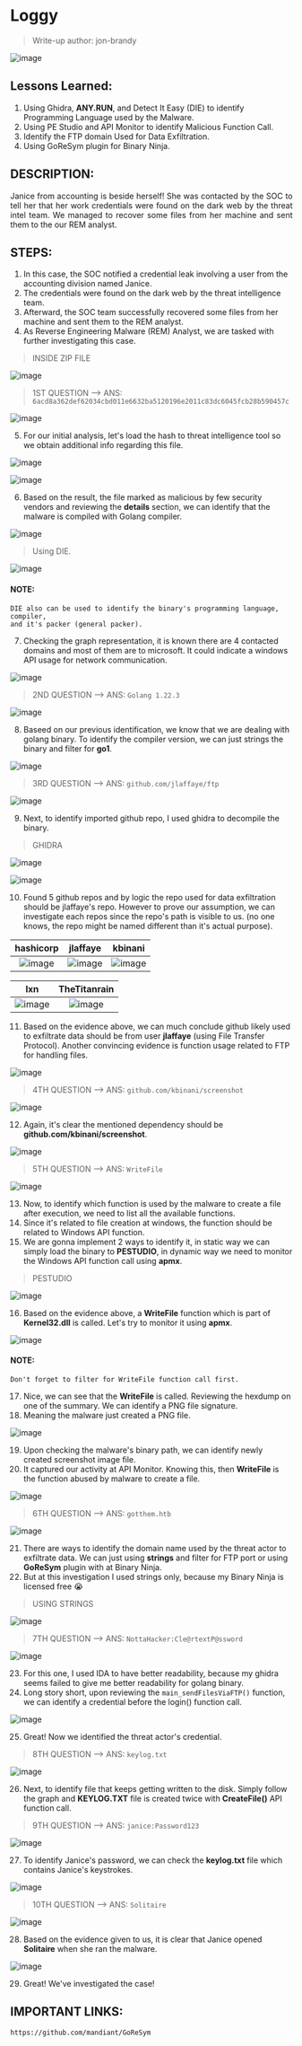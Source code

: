 # Loggy
> Write-up author: jon-brandy

![image](https://github.com/user-attachments/assets/41446e39-2c0d-4e6c-9963-ffc99f29db20)


## Lessons Learned:
1. Using Ghidra, **ANY.RUN**, and Detect It Easy (DIE) to identify Programming Language used by the Malware.
2. Using PE Studio and API Monitor to identify Malicious Function Call.
3. Identify the FTP domain Used for Data Exfiltration.
4. Using GoReSym plugin for Binary Ninja.

## DESCRIPTION:

<p align="justify">Janice from accounting is beside herself! She was contacted by the SOC to tell her that her work credentials were found on the dark web by the threat intel team. We managed to recover some files from her machine and sent them to the our REM analyst.</p>

## STEPS:
1. In this case, the SOC notified a credential leak involving a user from the accounting division named Janice.
2. The credentials were found on the dark web by the threat intelligence team.
3. Afterward, the SOC team successfully recovered some files from her machine and sent them to the REM analyst.
4. As Reverse Engineering Malware (REM) Analyst, we are tasked with further investigating this case.

> INSIDE ZIP FILE

![image](https://github.com/user-attachments/assets/df7faa35-9490-4a8a-924b-b6c2899bb9a8)

> 1ST QUESTION --> ANS: `6acd8a362def62034cbd011e6632ba5120196e2011c83dc6045fcb28b590457c`

![image](https://github.com/user-attachments/assets/6bf474f8-55e6-46b0-8a95-51f89ffd7009)


5. For our initial analysis, let's load the hash to threat intelligence tool so we obtain additional info regarding this file.

![image](https://github.com/user-attachments/assets/a498fdfd-8750-4456-a06c-7dc75d71bd80)


![image](https://github.com/user-attachments/assets/333b697d-0e34-4c3d-9640-4c21607a4829)


6. Based on the result, the file marked as malicious by few security vendors and reviewing the **details** section, we can identify that the malware is compiled with Golang compiler.

![image](https://github.com/user-attachments/assets/d21bcdc2-7d94-4ac6-a6cf-be516db4ca35)

> Using DIE.

![image](https://github.com/user-attachments/assets/beaacbdf-8ec5-412a-910a-89ccff039fcb)


#### NOTE:

```
DIE also can be used to identify the binary's programming language, compiler,
and it's packer (general packer).
```

7. Checking the graph representation, it is known there are 4 contacted domains and most of them are to microsoft. It could indicate a windows API usage for network communication.

![image](https://github.com/user-attachments/assets/19b474f1-2c61-4d9a-aa89-2bcf09a781ef)


> 2ND QUESTION --> ANS: `Golang 1.22.3`

![image](https://github.com/user-attachments/assets/c2a77e91-03a3-4ba5-80b8-1bdd50341624)

8. Baseed on our previous identification, we know that we are dealing with golang binary. To identify the compiler version, we can just strings the binary and filter for **go1**.

![image](https://github.com/user-attachments/assets/1f08b726-456d-46c5-8198-b341837163a7)


> 3RD QUESTION --> ANS: `github.com/jlaffaye/ftp`

![image](https://github.com/user-attachments/assets/5da6ae1a-d4d0-49bc-bb1c-04993532cd40)


9. Next, to identify imported github repo, I used ghidra to decompile the binary.

> GHIDRA

![image](https://github.com/user-attachments/assets/f3c900b8-6e30-484b-9758-ace64781feab)

![image](https://github.com/user-attachments/assets/610a9bfd-3d7f-4fba-9277-bfef2b12c2ef)

10. Found 5 github repos and by logic the repo used for data exfiltration should be jlaffaye's repo. However to prove our assumption, we can investigate each repos since the repo's path is visible to us. (no one knows, the repo might be named different than it's actual purpose).

|hashicorp|jlaffaye|kbinani|
|:-------:|:------:|:-----:|
|![image](https://github.com/user-attachments/assets/d4ac31bc-409b-4bb8-9685-e5a3770ee259)|![image](https://github.com/user-attachments/assets/83f5073e-1468-4b75-b8e1-bd598be0a19c)|![image](https://github.com/user-attachments/assets/4becc0a3-0d1b-4451-a5fa-cd0892cca238)|


|lxn|TheTitanrain|
|:-:|:----------:|
|![image](https://github.com/user-attachments/assets/4b3c7572-8453-42e3-ae42-49d94aa3e7d9)|![image](https://github.com/user-attachments/assets/c7696ead-a04d-496b-bac5-1eaacb14b1b1)|

11. Based on the evidence above, we can much conclude github likely used to exfiltrate data should be from user **jlaffaye** (using File Transfer Protocol). Another convincing evidence is function usage related to FTP for handling files.

![image](https://github.com/user-attachments/assets/b1fd4bf0-7af5-4a8b-b28e-cd6f2159217c)



> 4TH QUESTION --> ANS: `github.com/kbinani/screenshot`

![image](https://github.com/user-attachments/assets/457e2656-482d-443f-92bb-59eb27146c01)


12. Again,  it's clear the mentioned dependency should be **github.com/kbinani/screenshot**.

![image](https://github.com/user-attachments/assets/0f180c09-0985-43ee-b217-8ed27efd54eb)


> 5TH QUESTION --> ANS: `WriteFile`

![image](https://github.com/user-attachments/assets/dd48ff11-ba9b-464d-b727-95c2f1ccd00c)


13. Now, to identify which function is used by the malware to create a file after execution, we need to list all the available functions.
14. Since it's related to file creation at windows, the function should be related to Windows API function.
15. We are gonna implement 2 ways to identify it, in static way we can simply load the binary to **PESTUDIO**, in dynamic way we need to monitor the Windows API function call using **apmx**.

> PESTUDIO

![image](https://github.com/user-attachments/assets/b0c52bfc-d6af-4f33-9fb0-6b77ca296aff)


16. Based on the evidence above, a **WriteFile** function which is part of **Kernel32.dll** is called. Let's try to monitor it using **apmx**.

![image](https://github.com/user-attachments/assets/490ef3cc-015d-47b6-9708-65babaa211d3)

#### NOTE:

```
Don't forget to filter for WriteFile function call first.
```

17. Nice, we can see that the **WriteFile** is called. Reviewing the hexdump on one of the summary. We can identify a PNG file signature.
18. Meaning the malware just created a PNG file.

![image](https://github.com/user-attachments/assets/57dce2e8-20c1-4467-9a72-ed57f230d9f6)


19. Upon checking the malware's binary path, we can identify newly created screenshot image file.
20. It captured our activity at API Monitor. Knowing this, then **WriteFile** is the function abused by malware to create a file.

![image](https://github.com/user-attachments/assets/f6ab7199-f1b0-4e39-84b1-e4f4a34c7f15)


> 6TH QUESTION --> ANS: `gotthem.htb`

![image](https://github.com/user-attachments/assets/5a67d8ab-1aea-4307-bd13-8f169cb5be47)


21. There are ways to identify the domain name used by the threat actor to exfiltrate data. We can just using **strings** and filter for FTP port or using **GoReSym** plugin with at Binary Ninja.
22. But at this investigation I used strings only, because my Binary Ninja is licensed free 😭

> USING STRINGS

![image](https://github.com/user-attachments/assets/61849133-1003-4bc6-895d-a8b4cac6e7bc)


> 7TH QUESTION --> ANS: `NottaHacker:Cle@rtextP@ssword`

![image](https://github.com/user-attachments/assets/e9561698-3f49-4bd6-b249-f5c26c290bab)

23. For this one, I used IDA to have better readability, because my ghidra seems failed to give me better readability for golang binary.
24. Long story short, upon reviewing the `main_sendFilesViaFTP()` function, we can identify a credential before the login() function call.

![image](https://github.com/user-attachments/assets/a3a826c0-b1aa-41e2-9b59-88de6d345011)

25. Great! Now we identified the threat actor's credential.

> 8TH QUESTION --> ANS: `keylog.txt`

![image](https://github.com/user-attachments/assets/4e606a27-bd4c-4482-9340-ca1505bfc984)

26. Next, to identify file that keeps getting written to the disk. Simply follow the graph and **KEYLOG.TXT** file is created twice with **CreateFile()** API function call.

> 9TH QUESTION --> ANS: `janice:Password123`

![image](https://github.com/user-attachments/assets/70b56b94-e350-4444-a74e-a67d4d613534)

27. To identify Janice's password, we can check the **keylog.txt** file which contains Janice's keystrokes.

![image](https://github.com/user-attachments/assets/8d31ade9-3dc9-43a2-bdb5-218444e9680b)


> 10TH QUESTION --> ANS: `Solitaire`

![image](https://github.com/user-attachments/assets/2e3b671b-8cef-4a2d-8e14-3475107c13a8)


28. Based on the evidence given to us, it is clear that Janice opened **Solitaire** when she ran the malware.

![image](https://github.com/user-attachments/assets/7b2e8580-be89-4baa-98b8-f9d7f4c5e291)


29. Great! We've investigated the case!

## IMPORTANT LINKS:

```
https://github.com/mandiant/GoReSym
```
